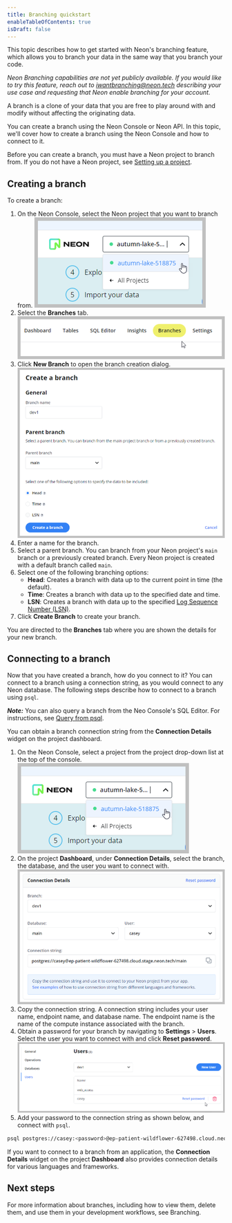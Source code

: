 ```yaml
---
title: Branching quickstart
enableTableOfContents: true
isDraft: false
---
```


This topic describes how to get started with Neon's branching feature, which allows you to branch your data in the same way that you branch your code.

_Neon Branching capabilities are not yet publicly available. If you would like to try this feature, reach out to [iwantbranching@neon.tech](mailto:iwantbranching@neon.tech) describing your use case and requesting that Neon enable branching for your account._

A branch is a clone of your data that you are free to play around with and modify without affecting the originating data.

You can create a branch using the Neon Console or Neon API. In this topic, we'll cover how to create a branch using the Neon Console and how to connect to it. 

Before you can create a branch, you must have a Neon project to branch from. If you do not have a Neon project, see [Setting up a project](./setting-up-a-project).

## Creating a branch

To create a branch:

1. On the Neon Console, select the Neon project that you want to branch from.
![Select project drop-down](./images/select_project.png)
2. Select the **Branches** tab.
![Branches tab](./images/branches_tab.png)
3. Click **New Branch** to open the branch creation dialog.
![Create branch dialog](./images/create_branch.png)
4. Enter a name for the branch.
5. Select a parent branch. You can branch from your Neon project's `main` branch or a previously created branch. Every Neon project is created with a default branch called `main`.  
6. Select one of the following branching options:
    - **Head**: Creates a branch with data up to the current point in time (the default).
    - **Time**: Creates a branch with data up to the specified date and time.
    - **LSN**: Creates a branch with data up to the specified [Log Sequence Number (LSN)](../../reference/glossary/#lsn).
7. Click **Create Branch** to create your branch.

You are directed to the **Branches** tab where you are shown the details for your new branch.

## Connecting to a branch

Now that you have created a branch, how do you connect to it? You can connect to a branch using a connection string, as you would connect to any Neon database. The following steps describe how to connect to a branch using `psql`.

_**Note:**_ You can also query a branch from the Neo Console's SQL Editor. For instructions, see [Query from psql](/query-with-neon-sql-editor).

You can obtain a branch connection string from the **Connection Details** widget on the project dashboard.

1. On the Neon Console, select a project from the project drop-down list at the top of the console.
![Select project drop-down](./images/select_project.png)
2. On the project **Dashboard**, under **Connection Details**, select the branch, the database, and the user you want to connect with.
![Connection details widget](./images/connection_details.png)
3. Copy the connection string. A connection string includes your user name, endpoint name, and database name. The endpoint name is the name of the compute instance associated with the branch.
4. Obtain a password for your branch by navigating to **Settings** > **Users**. Select the user you want to connect with and click **Reset password**.
![Reset password](./images/reset_password.png)
5. Add your password to the connection string as shown below, and connect with `psql`. 

  ```bash
  psql postgres://casey:<password>@ep-patient-wildflower-627498.cloud.neon.tech/main
  ```

If you want to connect to a branch from an application, the **Connection Details** widget on the project **Dashboard** also provides connection details for various languages and frameworks.

## Next steps

For more information about branches, including how to view them, delete them, and use them in your development workflows, see Branching.

